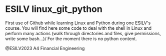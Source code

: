 # ESILV linux_git_python

First use of Github while learning Linux and Python during one ESILV's course.
You will find here some code to deal with the shell in Linux and perform many actions (walk through directories and files, give permissions, write some bash...)/
For the moment there is no python content.

@ESILV2023 A4 Financial Engineering
